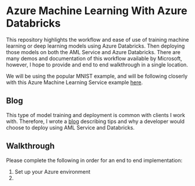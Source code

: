 # Azure Machine Learning With Azure Databricks
This repository highlights the workflow and ease of use of training machine learning or deep learning models using Azure Databricks. Then deploying those models on both the AML Service and Azure Databricks. There are many demos and documentation of this workflow available by Microsoft, however, I hope to provide and end to end walkthrough in a single location.   

We will be using the popular MNIST example, and will be following closerly with this Azure Machine Learning Service example [here](https://github.com/Azure/MachineLearningNotebooks/blob/master/tutorials/img-classification-part1-training.ipynb).  


## Blog
This type of model training and deployment is common with clients I work with. Therefore, I wrote a [blog](./blog/AMLWithDatabricks.md) describing tips and why a developer would choose to deploy using AML Service and Databricks.  

## Walkthrough
Please complete the following in order for an end to end implementation:  
1. Set up your Azure environment
1. 